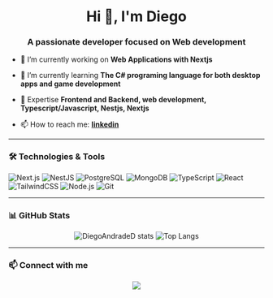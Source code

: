 <h1 align="center">Hi 👋, I'm Diego</h1>
<h3 align="center">A passionate developer focused on Web development</h3>

- 🔭 I’m currently working on **Web Applications with Nextjs**

- 🌱 I’m currently learning **The C# programing language for both desktop apps and game development**

- 💬 Expertise **Frontend and Backend, web development, Typescript/Javascript, Nestjs, Nextjs**

- 📫 How to reach me: **[linkedin](https://www.linkedin.com/in/diego-deir%C3%B3-067822248/)**

---

### 🛠️ Technologies & Tools

![Next.js](https://img.shields.io/badge/-Next.js-000?style=flat-square&logo=next.js)
![NestJS](https://img.shields.io/badge/-NestJS-E0234E?style=flat-square&logo=nestjs)
![PostgreSQL](https://img.shields.io/badge/-PostgreSQL-4169E1?style=flat-square&logo=postgresql)
![MongoDB](https://img.shields.io/badge/-MongoDB-47A248?style=flat-square&logo=mongodb)
![TypeScript](https://img.shields.io/badge/-TypeScript-007ACC?style=flat-square&logo=typescript)
![React](https://img.shields.io/badge/-React-20232A?style=flat-square&logo=react)
![TailwindCSS](https://img.shields.io/badge/-TailwindCSS-06B6D4?style=flat-square&logo=tailwind-css)
![Node.js](https://img.shields.io/badge/-Node.js-339933?style=flat-square&logo=node.js)
![Git](https://img.shields.io/badge/-Git-F05032?style=flat-square&logo=git)

---

### 📊 GitHub Stats

<p align="center">
  <img src="https://github-readme-stats.vercel.app/api?username=DiegoAndradeD&show_icons=true&theme=radical" alt="DiegoAndradeD stats" />
  <img src="https://github-readme-stats.vercel.app/api/top-langs/?username=DiegoAndradeD&layout=compact&theme=radical" alt="Top Langs" />
</p>

---

### 📫 Connect with me

<p align="center">
  <a href="https://www.linkedin.com/in/diego-deir%C3%B3-067822248/" target="_blank"><img src="https://img.shields.io/badge/-LinkedIn-0077B5?style=flat-square&logo=linkedin" /></a>
</p>

